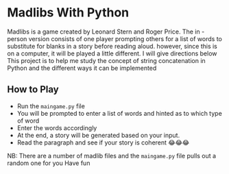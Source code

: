 # Madlibs With Python

Madlibs is a game created by Leonard Stern and Roger Price. The in - person version consists of one player prompting others for a list of words to substitute for blanks in a story before reading aloud. however, since this is on a computer, it will be played a little different. I will give directions below
<br>
This project is to help me study the concept of string concatenation in Python and the different ways it can be implemented

## How to Play
- Run the `maingame.py` file
- You will be prompted to enter a list of words and hinted as to which type of word
- Enter the words accordingly
- At the end, a story will be generated based on your input.
- Read the paragraph and see if your story is coherent 😂😂😂

NB: There are a number of madlib files and the `maingame.py` file pulls out a random one for you
Have fun
